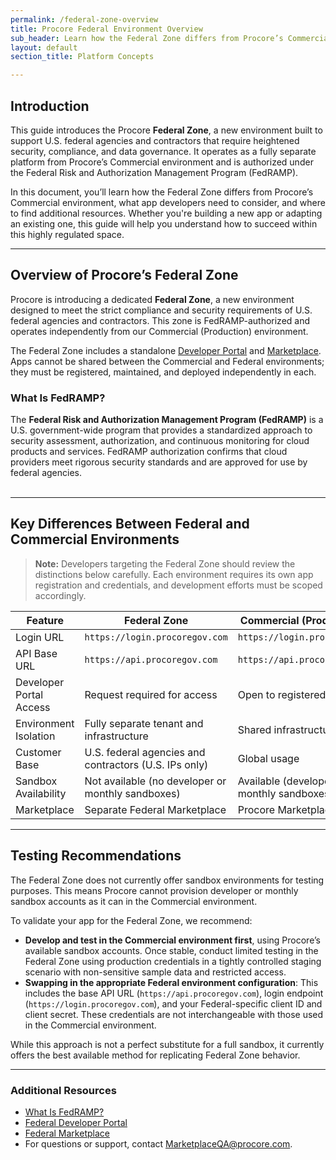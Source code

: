 ```yaml
---
permalink: /federal-zone-overview
title: Procore Federal Environment Overview
sub_header: Learn how the Federal Zone differs from Procore’s Commercial environment and what developers need to know.
layout: default
section_title: Platform Concepts

---
```


## Introduction
This guide introduces the Procore **Federal Zone**, a new environment built to support U.S. federal agencies and contractors that require heightened security, compliance, and data governance. It operates as a fully separate platform from Procore’s Commercial environment and is authorized under the Federal Risk and Authorization Management Program (FedRAMP).

In this document, you’ll learn how the Federal Zone differs from Procore’s Commercial environment, what app developers need to consider, and where to find additional resources. Whether you're building a new app or adapting an existing one, this guide will help you understand how to succeed within this highly regulated space.

***

## Overview of Procore’s Federal Zone
Procore is introducing a dedicated **Federal Zone**, a new environment designed to meet the strict compliance and security requirements of U.S. federal agencies and contractors. This zone is FedRAMP-authorized and operates independently from our Commercial (Production) environment.

The Federal Zone includes a standalone <a target="_blank" href="https://developers.procoregov.com/">Developer Portal</a> and <a target="_blank" href="https://marketplace.procoregov.com/">Marketplace</a>. Apps cannot be shared between the Commercial and Federal environments; they must be registered, maintained, and deployed independently in each.

### What Is FedRAMP?
The **Federal Risk and Authorization Management Program (FedRAMP)** is a U.S. government-wide program that provides a standardized approach to security assessment, authorization, and continuous monitoring for cloud products and services. FedRAMP authorization confirms that cloud providers meet rigorous security standards and are approved for use by federal agencies.
<br><br>

***
## Key Differences Between Federal and Commercial Environments
> **Note:** Developers targeting the Federal Zone should review the distinctions below carefully. Each environment requires its own app registration and credentials, and development efforts must be scoped accordingly.
<div class="details-bottom-spacing"></div>


| Feature                     | Federal Zone                                            | Commercial (Production)                   |
|-----------------------------|---------------------------------------------------------|-------------------------------------------|
| Login URL                   | `https://login.procoregov.com`                          | `https://login.procore.com`               |
| API Base URL                | `https://api.procoregov.com`                            | `https://api.procore.com/`                |
| Developer Portal Access     | Request required for access                             | Open to registered users                  |
| Environment Isolation       | Fully separate tenant and infrastructure                | Shared infrastructure                     |
| Customer Base               | U.S. federal agencies and contractors (U.S. IPs only)   | Global usage                              |
| Sandbox Availability        | Not available (no developer or monthly sandboxes)       | Available (developer and monthly sandboxes) |
| Marketplace                 | Separate Federal Marketplace                            | Procore Marketplace                       |

<div class="details-bottom-spacing"></div>

***

## Testing Recommendations
The Federal Zone does not currently offer sandbox environments for testing purposes. This means Procore cannot provision developer or monthly sandbox accounts as it can in the Commercial environment.

To validate your app for the Federal Zone, we recommend:
- **Develop and test in the Commercial environment first**, using Procore’s available sandbox accounts. Once stable, conduct limited testing in the Federal Zone using production credentials in a tightly controlled staging scenario with non-sensitive sample data and restricted access.
- **Swapping in the appropriate Federal environment configuration**: This includes the base API URL (`https://api.procoregov.com`), login endpoint (`https://login.procoregov.com`), and your Federal-specific client ID and client secret. These credentials are not interchangeable with those used in the Commercial environment.

While this approach is not a perfect substitute for a full sandbox, it currently offers the best available method for replicating Federal Zone behavior.

***
### Additional Resources
- <a target="_blank" href="https://www.fedramp.gov/">What Is FedRAMP?</a>
- <a target="_blank" href="https://developers.procoregov.com/">Federal Developer Portal</a>
- <a target="_blank" href="https://marketplace.procoregov.com/">Federal Marketplace</a>
- For questions or support, contact <a href="mailto:marketplaceqa@procore.com">MarketplaceQA@procore.com</a>.
